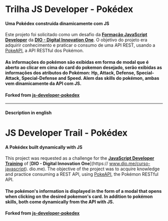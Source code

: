 # Trilha JS Developer - Pokédex
#### **Uma Pokédex construída dinamicamente com JS**

Este projeto foi solicitado como um desafio da [**Formação JavaScript Developer**](https://www.dio.me/curso-javascript) da [**DIO - Digital Innovation One**](https://www.dio.me). O objetivo do projeto era adquirir conhecimento e praticar o consumo de uma API REST, usando a [PokeAPI](https://pokeapi.co/), a API RESTful dos Pokémon.

#### As informações do pokémon são exibidas em forma de modal que é aberto ao clicar em cima do card do pokemon desejado, serão exibidas as informações dos atributos do Pokémon: Hp, Attack, Defense, Special-Attack, Special-Defense and Speed. Alem das skills do pokémon, ambas vem dinamicamente da API com JS.

#### Forked from [js-developer-pokedex](https://github.com/digitalinnovationone/js-developer-pokedex)


---

#### Description in english

# JS Developer Trail - Pokédex
#### **A Pokédex built dynamically with JS**

This project was requested as a challenge for the [**JavaScript Developer Training**](https://www.dio.me/curso-javascript) of [**DIO - Digital Innovation One**](https:// www.dio.me/curso-javascript). dio.me). The objective of the project was to acquire knowledge and practice consuming a REST API, using [PokeAPI](https://pokeapi.co/), the Pokémon RESTful API.

#### The pokémon's information is displayed in the form of a modal that opens when clicking on the desired pokemon's card. In addition to pokémon skills, both come dynamically from the API with JS.

#### Forked from [js-developer-pokedex](https://github.com/digitalinnovationone/js-developer-pokedex)
